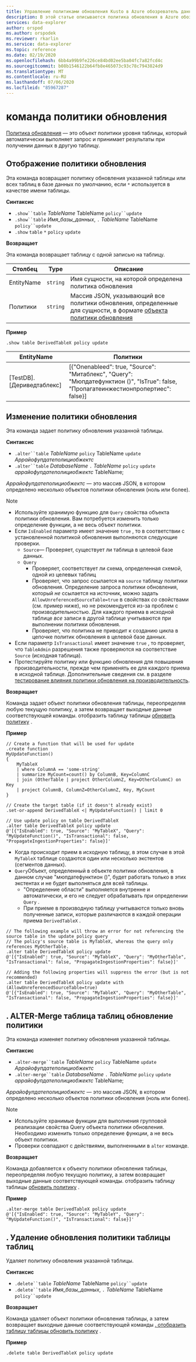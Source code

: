 ```yaml
---
title: Управление политиками обновления Kusto в Azure обозреватель данных
description: В этой статье описывается политика обновления в Azure обозреватель данных.
services: data-explorer
author: orspod
ms.author: orspodek
ms.reviewer: rkarlin
ms.service: data-explorer
ms.topic: reference
ms.date: 02/19/2020
ms.openlocfilehash: 6bb4a99b9fe226ce84bd02ee5ba04fc7a82fcd4c
ms.sourcegitcommit: b08b1546122b64fb8e465073c93c78c7943824d9
ms.translationtype: MT
ms.contentlocale: ru-RU
ms.lasthandoff: 07/06/2020
ms.locfileid: "85967287"
---
```

# <a name="update-policy-command"></a>команда политики обновления

[Политика обновления](updatepolicy.md) — это объект политики уровня таблицы, который автоматически выполняет запрос и принимает результаты при получении данных в другую таблицу.

## <a name="show-update-policy"></a>Отображение политики обновления

Эта команда возвращает политику обновления указанной таблицы или всех таблиц в базе данных по умолчанию, если `*` используется в качестве имени таблицы.

**Синтаксис**

* `.show``table` *TableName* TableName `policy``update`
* `.show``table` *Имя_базы_данных*, `.` *TableName* TableName `policy``update`
* `.show` `table` `*` `policy` `update`

**Возвращает**

Эта команда возвращает таблицу с одной записью на таблицу.

|Столбец    |Type    |Описание                                                                                                                                                           |
|----------|--------|----------------------------------------------------------------------------------------------------------------------------------------------------------------------|
|EntityName|`string`|Имя сущности, на которой определена политика обновления                                                                                                                |
|Политики  |`string`|Массив JSON, указывающий все политики обновления, определенные для сущности, в формате [объекта политики обновления](updatepolicy.md#the-update-policy-object)|

**Пример**

```kusto
.show table DerivedTableX policy update 
```

|EntityName        |Политики                                                                                                                                    |
|------------------|--------------------------------------------------------------------------------------------------------------------------------------------|
|[TestDB]. [Дериведтаблекс]|[{"Onenableed": true, "Source": "Митаблекс", "Query": "Мюпдатефунктион ()", "IsTrue": false, "Пропагатеинжестионпропертиес": false}]|

## <a name="alter-update-policy"></a>Изменение политики обновления

Эта команда задает политику обновления указанной таблицы.

**Синтаксис**

* `.alter``table` *TableName* `policy` TableName `update` *Аррайофупдатеполициобжектс*
* `.alter``table` *DatabaseName* `.` *TableName* `policy` `update` *аррайофупдатеполициобжектс* TableName;

*Аррайофупдатеполициобжектс* — это массив JSON, в котором определено несколько объектов политики обновления (ноль или более).

> [!NOTE]
> * Используйте хранимую функцию для `Query` свойства объекта политики обновления.
   Вам потребуется изменить только определение функции, а не весь объект политики.
> * Если `IsEnabled` параметр имеет значение `true` , то в соответствии с установленной политикой обновления выполняются следующие проверки.
>    * `Source`— Проверяет, существует ли таблица в целевой базе данных.
>    * `Query` 
>        * Проверяет, соответствует ли схема, определенная схемой, одной из целевых таблиц
>        * Проверяет, что запрос ссылается на `source` таблицу политики обновления. 
        Определение запроса политики обновления, который *не* ссылается на источник, можно задать `AllowUnreferencedSourceTable=true` в свойствах *со* свойствами (см. пример ниже), но не рекомендуется из-за проблем с производительностью. Для каждого приема в исходной таблице *все* записи в другой таблице учитываются при выполнении политики обновления.
 >       * Проверяет, что политика не приводит к созданию цикла в цепочке политик обновления в целевой базе данных.
 > * Если параметр `IsTransactional` имеет значение `true` , то проверяет, что `TableAdmin` разрешения также проверяются на соответствие `Source` (исходная таблица).
 > * Протестируйте политику или функцию обновления для повышения производительности, прежде чем применять ее для каждого приема в исходной таблице. Дополнительные сведения см. в разделе [тестирование влияния политики обновления на производительность](updatepolicy.md#testing-an-update-policys-performance-impact).

**Возвращает**

Команда задает объект политики обновления таблицы, переопределяя любую текущую политику, а затем возвращает выходные данные соответствующей команды. отобразить таблицу таблицы [обновить политику](#show-update-policy) .

**Пример**

```kusto
// Create a function that will be used for update
.create function 
MyUpdateFunction()
{
    MyTableX
    | where ColumnA == 'some-string'
    | summarize MyCount=count() by ColumnB, Key=ColumnC
    | join (OtherTable | project OtherColumnZ, Key=OtherColumnC) on Key
    | project ColumnB, ColumnZ=OtherColumnZ, Key, MyCount
}

// Create the target table (if it doesn't already exist)
.set-or-append DerivedTableX <| MyUpdateFunction() | limit 0

// Use update policy on table DerivedTableX
.alter table DerivedTableX policy update
@'[{"IsEnabled": true, "Source": "MyTableX", "Query": "MyUpdateFunction()", "IsTransactional": false, "PropagateIngestionProperties": false}]'
```

* Когда происходит прием в исходную таблицу, в этом случае в этой `MyTableX` таблице создаются один или несколько экстентов (сегментов данных).
* `Query`Объект, определенный в объекте политики обновления, в данном случае "мюпдатефунктион ()", будет работать только в этих экстентах и не будет выполняться для всей таблицы.
  * "Определение области" выполняется внутренне и автоматически, и его не следует обрабатывать при определении `Query` .
  * При приеме в производную таблицу учитываются только вновь полученные записи, которые различаются в каждой операции приема `DerivedTableX` .

```kusto
// The following example will throw an error for not referencing the source table in the update policy query
// The policy's source table is MyTableX, whereas the query only references MyOtherTable. 
.alter table DerivedTableX policy update
@'[{"IsEnabled": true, "Source": "MyTableX", "Query": "MyOtherTable", "IsTransactional": false, "PropagateIngestionProperties": false}]'

// Adding the following properties will suppress the error (but is not recommended)
.alter table DerivedTableX policy update with (AllowUnreferencedSourceTable=true)
@'[{"IsEnabled": true, "Source": "MyTableX", "Query": "MyOtherTable", "IsTransactional": false, "PropagateIngestionProperties": false}]'

```

## <a name="alter-merge-table-table-policy-update"></a>. ALTER-Merge таблица таблиц обновление политики

Эта команда изменяет политику обновления указанной таблицы.

**Синтаксис**

* `.alter-merge``table` *TableName* `policy` TableName `update` *Аррайофупдатеполициобжектс*
* `.alter-merge``table` *DatabaseName* `.` *TableName* `policy` `update` *аррайофупдатеполициобжектс* TableName;

*Аррайофупдатеполициобжектс* — это массив JSON, в котором определено несколько объектов политики обновления (ноль или более).

> [!NOTE]
> * Используйте хранимые функции для выполнения групповой реализации свойства Query объекта политики обновления. 
     Необходимо изменить только определение функции, а не весь объект политики.
> * Проверки совпадают с действиями, выполненными в `alter` команде.

**Возвращает**

Команда добавляется к объекту политики обновления таблицы, переопределяя любую текущую политику, а затем возвращает выходные данные соответствующей команды. отобразить таблицу таблицы [обновить политику](#show-update-policy) .

**Пример**

```kusto
.alter-merge table DerivedTableX policy update 
@'[{"IsEnabled": true, "Source": "MyTableY", "Query": "MyUpdateFunction()", "IsTransactional": false}]'  
``` 

## <a name="delete-table-table-policy-update"></a>. Удаление обновления политики таблицы таблиц

Удаляет политику обновления указанной таблицы.

**Синтаксис**

* `.delete``table` *TableName* TableName `policy``update`
* `.delete``table` *Имя_базы_данных*, `.` *TableName* TableName `policy``update`

**Возвращает**

Команда удаляет объект политики обновления таблицы, а затем возвращает выходные данные соответствующей команды [. отобразить таблицу таблицы обновить политику](#show-update-policy) .

**Пример**

```kusto
.delete table DerivedTableX policy update 
```
